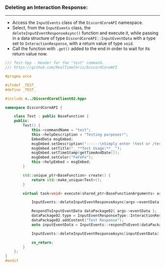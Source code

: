 
### **Deleting an Interaction Response:**
---
- Access the `InputEvents` class of the `DiscordCoreAPI` namespace.
- Select, from the `InputEvents` class, the `deleteInputEventResponseAsync()` function and execute it, while passing in a data structure of type `DiscordCoreAPI::InputEventData` with a type set to `InteractionResponse`, with a return value of type `void`.
- Call the function with `.get()` added to the end in order to wait for its return value now.

```cpp
/// Test.hpp - Header for the "test" command.
/// https://github.com/RealTimeChris/DiscordCoreAPI

#pragma once

#ifndef _TEST_
#define _TEST_

#include <../DiscordCoreClient02.hpp>

namespace DiscordCoreAPI {

	class Test : public BaseFunction {
	public:
		Test() {
			this->commandName = "test";
			this->helpDescription = "Testing purposes!";
			EmbedData msgEmbed;
			msgEmbed.setDescription("------\nSimply enter !test or /test!\n------");
			msgEmbed.setTitle("__**Test Usage:**__");
			msgEmbed.setTimeStamp(getTimeAndDate());
			msgEmbed.setColor("FeFeFe");
			this->helpEmbed = msgEmbed;
		}

		std::unique_ptr<BaseFunction> create() {
			return std::make_unique<Test>();
		}

		virtual task<void> execute(shared_ptr<BaseFunctionArguments> args) {

			InputEvents::deleteInputEventResponseAsync(args->eventData).get();

			RespondToInputEventData dataPackage02{ args->eventData };
			dataPackage02.type = InputEventResponseType::InteractionResponse;
			dataPackage02.addContent("Test Response");
			auto inputEventData = InputEvents::respondToEvent(dataPackage02);

			InputEvents::deleteInputEventResponseAsync(inputEventData).get();

			co_return;
		}
	};
}
#endif
```
